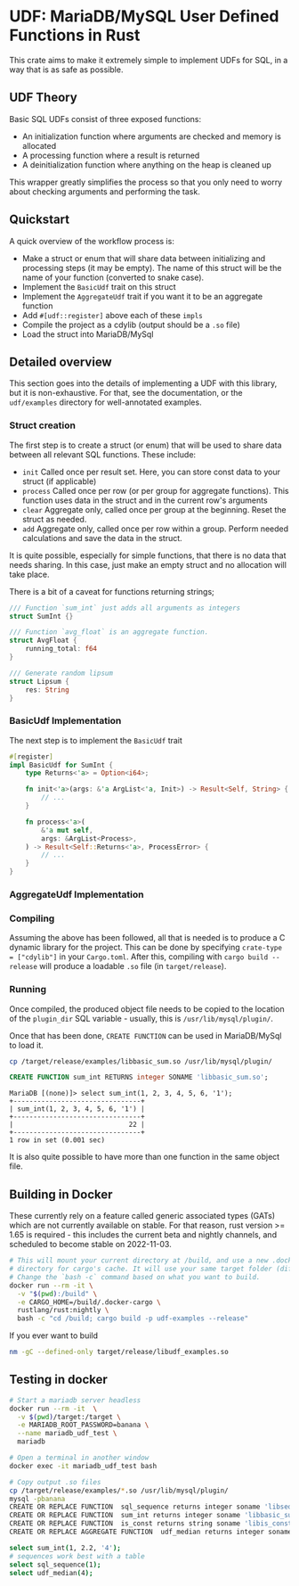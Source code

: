 # UDF: MariaDB/MySQL User Defined Functions in Rust

This crate aims to make it extremely simple to implement UDFs for SQL, in a way
that is as safe as possible. 


## UDF Theory

Basic SQL UDFs consist of three exposed functions:

- An initialization function where arguments are checked and memory is allocated
- A processing function where a result is returned
- A deinitialization function where anything on the heap is cleaned up

This wrapper greatly simplifies the process so that you only need to worry about
checking arguments and performing the task.

## Quickstart

A quick overview of the workflow process is:

- Make a struct or enum that will share data between initializing and processing
  steps (it may be empty). The name of this struct will be the name of your
  function (converted to snake case).
- Implement the `BasicUdf` trait on this struct
- Implement the `AggregateUdf` trait if you want it to be an aggregate function
- Add `#[udf::register]` above each of these `impls`
- Compile the project as a cdylib (output should be a `.so` file)
- Load the struct into MariaDB/MySql

## Detailed overview

This section goes into the details of implementing a UDF with this library, but
it is non-exhaustive. For that, see the documentation, or the `udf/examples`
directory for well-annotated examples.

### Struct creation

The first step is to create a struct (or enum) that will be used to share data
between all relevant SQL functions. These include:

- `init` Called once per result set. Here, you can store const data to your
  struct (if applicable)
- `process` Called once per row (or per group for aggregate functions). This
  function uses data in the struct and in the current row's arguments 
- `clear` Aggregate only, called once per group at the beginning. Reset the
  struct as needed.
- `add` Aggregate only, called once per row within a group. Perform needed
  calculations and save the data in the struct.

It is quite possible, especially for simple functions, that there is no data
that needs sharing. In this case, just make an empty struct and no allocation
will take place.

There is a bit of a caveat for functions returning strings; 

```rust
/// Function `sum_int` just adds all arguments as integers
struct SumInt {}

/// Function `avg_float` is an aggregate function.
struct AvgFloat {
    running_total: f64
}

/// Generate random lipsum
struct Lipsum {
    res: String
}
```

### BasicUdf Implementation

The next step is to implement the `BasicUdf` trait

```rust
#[register]
impl BasicUdf for SumInt {
    type Returns<'a> = Option<i64>;

    fn init<'a>(args: &'a ArgList<'a, Init>) -> Result<Self, String> {
        // ...
    }

    fn process<'a>(
        &'a mut self,
        args: &ArgList<Process>,
    ) -> Result<Self::Returns<'a>, ProcessError> {
        // ...
    }
}
```

### AggregateUdf Implementation

### Compiling

Assuming the above has been followed, all that is needed is to produce a C
dynamic library for the project. This can be done by specifying
`crate-type = ["cdylib"]` in your `Cargo.toml`. After this, compiling with
`cargo build --release` will produce a loadable `.so` file (in
`target/release`).

### Running

Once compiled, the produced object file needs to be copied to the location of
the `plugin_dir` SQL variable - usually, this is `/usr/lib/mysql/plugin/`.

Once that has been done, `CREATE FUNCTION` can be used in MariaDB/MySql to load
it.

```bash
cp /target/release/examples/libbasic_sum.so /usr/lib/mysql/plugin/
```

```sql
CREATE FUNCTION sum_int RETURNS integer SONAME 'libbasic_sum.so';
```

```
MariaDB [(none)]> select sum_int(1, 2, 3, 4, 5, 6, '1');
+--------------------------------+
| sum_int(1, 2, 3, 4, 5, 6, '1') |
+--------------------------------+
|                             22 |
+--------------------------------+
1 row in set (0.001 sec)
```

It is also quite possible to have more than one function in the same object
file.

## Building in Docker

These currently rely on a feature called generic associated types (GATs) which
are not currently available on stable. For that reason, rust version >= 1.65 is
required - this includes the current beta and nightly channels, and scheduled to
become stable on 2022-11-03.

```sh
# This will mount your current directory at /build, and use a new .docker-dargo
# directory for cargo's cache. It will use your same target folder (different )
# Change the `bash -c` command based on what you want to build.
docker run --rm -it \
  -v "$(pwd):/build" \
  -e CARGO_HOME=/build/.docker-cargo \
  rustlang/rust:nightly \
  bash -c "cd /build; cargo build -p udf-examples --release"
```

If you ever want to build 

```sh
nm -gC --defined-only target/release/libudf_examples.so

```

## Testing in docker

```sh
# Start a mariadb server headless
docker run --rm -it  \
  -v $(pwd)/target:/target \
  -e MARIADB_ROOT_PASSWORD=banana \
  --name mariadb_udf_test \
  mariadb

# Open a terminal in another window
docker exec -it mariadb_udf_test bash

# Copy output .so files
cp /target/release/examples/*.so /usr/lib/mysql/plugin/
mysql -pbanana
CREATE OR REPLACE FUNCTION  sql_sequence returns integer soname 'libsequence.so';
CREATE OR REPLACE FUNCTION  sum_int returns integer soname 'libbasic_sum.so';
CREATE OR REPLACE FUNCTION  is_const returns string soname 'libis_const.so';
CREATE OR REPLACE AGGREGATE FUNCTION  udf_median returns integer soname 'libmedian.so';

select sum_int(1, 2.2, '4');
# sequences work best with a table
select sql_sequence(1);
select udf_median(4);
```
